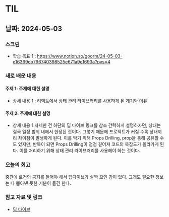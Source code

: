 # TIL 

## 날짜: 2024-05-03

### 스크럼
- 학습 목표 1 : https://www.notion.so/goorm/24-05-03-e16369cb796740398525e671a9e1693a?pvs=4


### 새로 배운 내용
#### 주제 1: 주제에 대한 설명
- 상세 내용 1 : 리액트에서 상태 관리 라이브러리를 사용하게 된 계기와 이유

#### 주제 2: 주제에 대한 설명
- 상세 내용 1
자세한 건 하단의 딥 다이브 링크를 참조
간략하게 설명하자면, 상태는 결국 일정 범위 내에서 한정된 것이다. 그렇기 때문에 프로젝트가 커질 수록 상태끼리 차이점이 발생하게 된다. 이를 막기 위해 Props Drilling, prop을 통해 공유할 수도 있지만, 반복이 되면 Props Drilling이 점점 깊어져 코드의 복잡도가 올라가게 된다. 이를 처리하기 위해 상태 관리 라이브러리를 사용해야 하는 것이다.

### 오늘의 회고
중간에 로건의 공지를 들어야 해서 딥다이브가 살짝 꼬인 감이 있다. 그래도 필요한 정보는 다 뽑아낸 듯한 기분이 들긴 한다. 

### 참고 자료 및 링크
- [딥 다이브](https://www.notion.so/goorm/React-a7a32e1c08144428becb876bf0230f92?pvs=4)
